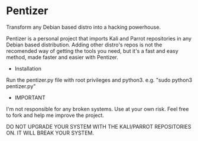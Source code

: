 # Pentizer
Transform any Debian based distro into a hacking powerhouse.

Pentizer is a personal project that imports Kali and Parrot repositories in any Debian based distribution.
Adding other distro's repos is not the recomended way of getting the tools you need, but it's a fast and easy method, made faster and easier with Pentizer.

- Installation 

Run the pentizer.py file with root privileges and python3.
e.g. "sudo python3 pentizer.py"

- IMPORTANT 

I'm not responsible for any broken systems. Use at your own risk.
Feel free to fork and help me improve the project.

DO NOT UPGRADE YOUR SYSTEM WITH THE KALI/PARROT REPOSITORIES ON. IT WILL BREAK YOUR SYSTEM.
